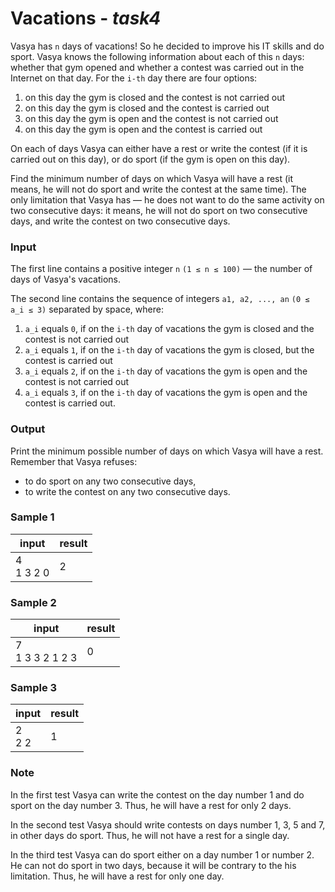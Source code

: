 # Vacations - *task4*

Vasya has `n` days of vacations! So he decided to improve his IT skills and do sport. Vasya knows the following
information about each of this `n` days: whether that gym opened and whether a contest was carried out in the Internet
on that day. For the `i-th` day there are four options:

1. on this day the gym is closed and the contest is not carried out
2. on this day the gym is closed and the contest is carried out
3. on this day the gym is open and the contest is not carried out
4. on this day the gym is open and the contest is carried out

On each of days Vasya can either have a rest or write the contest (if it is carried out on this day), or do sport (if
the gym is open on this day).

Find the minimum number of days on which Vasya will have a rest (it means, he will not do sport and write the contest at
the same time). The only limitation that Vasya has — he does not want to do the same activity on two consecutive days:
it means, he will not do sport on two consecutive days, and write the contest on two consecutive days.

### Input

The first line contains a positive integer `n` `(1 ≤ n ≤ 100)` — the number of days of Vasya's vacations.

The second line contains the sequence of integers `a1, a2, ..., an` `(0 ≤ a_i ≤ 3)` separated by space, where:

1. `a_i` equals `0`, if on the `i-th` day of vacations the gym is closed and the contest is not carried out
2. `a_i` equals `1`, if on the `i-th` day of vacations the gym is closed, but the contest is carried out
3. `a_i` equals `2`, if on the `i-th` day of vacations the gym is open and the contest is not carried out
4. `a_i` equals `3`, if on the `i-th` day of vacations the gym is open and the contest is carried out.

### Output

Print the minimum possible number of days on which Vasya will have a rest. Remember that Vasya refuses:

- to do sport on any two consecutive days,
- to write the contest on any two consecutive days.

### Sample 1

| input           | result |
|-----------------|--------|
| 4<br>1 3 2 0    | 2      |

### Sample 2

| input                | result |
|----------------------|--------|
| 7<br>1 3 3 2 1 2 3   | 0      |

### Sample 3

| input    | result |
|----------|--------|
| 2<br>2 2 | 1      |

### Note

In the first test Vasya can write the contest on the day number 1 and do sport on the day number 3. Thus, he will have a
rest for only 2 days.

In the second test Vasya should write contests on days number 1, 3, 5 and 7, in other days do sport. Thus, he will not
have a rest for a single day.

In the third test Vasya can do sport either on a day number 1 or number 2. He can not do sport in two days, because it
will be contrary to the his limitation. Thus, he will have a rest for only one day.